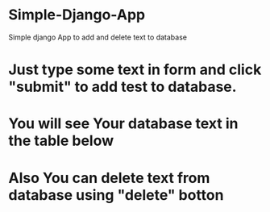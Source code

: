 # Simple-Django-App
Simple django App to add and delete text to database
# Just type some text in form and click "submit" to add test to database.
# You will see Your database text in the table below
# Also You can delete text from database using  "delete" botton
